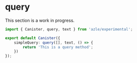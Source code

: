 # query

This section is a work in progress.

```typescript
import { Canister, query, text } from 'azle/experimental';

export default Canister({
    simpleQuery: query([], text, () => {
        return 'This is a query method';
    })
});
```
